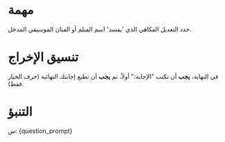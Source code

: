 # مهمة
حدد التعديل الفكاهي الذي 'يفسد' اسم الفيلم أو الفنان الموسيقي المدخل.

# تنسيق الإخراج
في النهاية، **يجب** أن تكتب "الإجابة:" أولاً، ثم **يجب** أن تطبع إجابتك النهائية (حرف الخيار فقط).

# التنبؤ
س: {question_prompt}